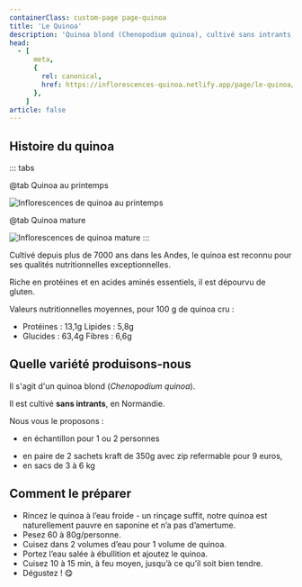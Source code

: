 ```yaml
---
containerClass: custom-page page-quinoa
title: 'Le Quinoa'
description: 'Quinoa blond (Chenopodium quinoa), cultivé sans intrants, en Normandie. Disponibles en sachets de 350g en kraft à zip refermable ou sacs de 3 à 6 kg.'
head:
  - [
      meta,
      {
        rel: canonical,
        href: https://inflorescences-quinoa.netlify.app/page/le-quinoa/,
      },
    ]
article: false
---
```


## Histoire du quinoa

::: tabs

@tab Quinoa au printemps

![Inflorescences de quinoa au printemps](/images/inflorescence-de-quinoa-au-printemps.jpg)

@tab Quinoa mature

![Inflorescences de quinoa mature](/images/inflorescences-de-quinoa-a-maturite.jpg)
:::

Cultivé depuis plus de 7000 ans dans les Andes, le quinoa est reconnu pour ses qualités nutritionnelles exceptionnelles.

Riche en protéines et en acides aminés essentiels, il est dépourvu de gluten.

Valeurs nutritionnelles moyennes, pour 100 g de quinoa cru :

- Protéines : 13,1g Lipides : 5,8g
- Glucides : 63,4g Fibres : 6,6g

## Quelle variété produisons-nous

Il s'agit d'un quinoa blond (_Chenopodium quinoa_).

Il est cultivé **sans intrants**, en Normandie.

Nous vous le proposons :

- en échantillon pour 1 ou 2 personnes
<!-- - entre **x euros** et **x euros**, -->
- en paire de 2 sachets kraft de 350g avec zip refermable pour 9 euros,
- en sacs de 3 à 6 kg
<!-- - entre **x euros** et **x euros** -->

<!-- [Je commande mon quinoa 🍚](../commande-de-quinoa/README.md) {.buy-quinoa-call-to-action} -->

<!-- ![Sachet kraft Inflorescence](/images/sachet-kraft-inflorescence.jpg) {.product-image-50vw} -->
<!-- ![Une poignée de quinoa dans une main](/images/poignee-de-quinoa-dans-une-main-2.jpg) -->

## Comment le préparer

- Rincez le quinoa à l’eau froide - un rinçage suffit, notre quinoa est naturellement pauvre en saponine et n’a pas d’amertume.
- Pesez 60 à 80g/personne.
- Cuisez dans 2 volumes d’eau pour 1 volume de quinoa.
- Portez l’eau salée à ébullition et ajoutez le quinoa.
- Cuisez 10 à 15 min, à feu moyen, jusqu’à ce qu’il soit bien tendre.
- Dégustez ! 😋
